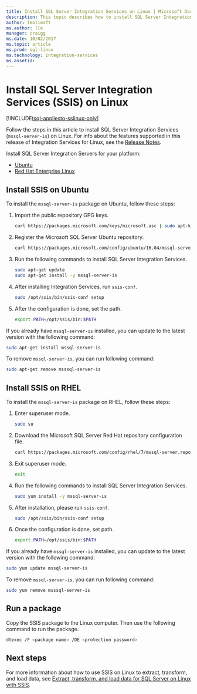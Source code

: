 ```yaml
---
title: Install SQL Server Integration Services on Linux | Microsoft Docs
description: This topic describes how to install SQL Server Integration Services on Linux.
author: leolimsft 
ms.author: lle 
manager: craigg
ms.date: 10/02/2017
ms.topic: article
ms.prod: sql-linux
ms.technology: integration-services
ms.assetid: 
---
```

# Install SQL Server Integration Services (SSIS) on Linux

[!INCLUDE[tsql-appliesto-sslinux-only](../includes/tsql-appliesto-sslinux-only.md)]

Follow the steps in this article to install SQL Server Integration Services (`mssql-server-is`) on Linux. For info about the features supported in this release of Integration Services for Linux, see the [Release Notes](sql-server-linux-release-notes.md).

Install SQL Server Integration Servers for your platform:

- [Ubuntu](#ubuntu)
- [Red Hat Enterprise Linux](#RHEL)



## <a name="ubuntu"></a> Install SSIS on Ubuntu
To install the `mssql-server-is` package on Ubuntu, follow these steps:


1.  Import the public repository GPG keys.

    ```bash
    curl https://packages.microsoft.com/keys/microsoft.asc | sudo apt-key add –
    ```


2.  Register the Microsoft SQL Server Ubuntu repository.

    ```bash
    curl https://packages.microsoft.com/config/ubuntu/16.04/mssql-server.list | sudo tee /etc/apt/sources.list.d/mssql-server.list
    ```


3.  Run the following commands to install SQL Server Integration Services.

    ```bash
    sudo apt-get update
    sudo apt-get install -y mssql-server-is
    ```


4.  After installing Integration Services, run `ssis-conf`.

    ```bash
    sudo /opt/ssis/bin/ssis-conf setup
    ```


5.  After the configuration is done, set the path.

    ```bash
    export PATH=/opt/ssis/bin:$PATH
    ```


If you already have `mssql-server-is` installed, you can update to the latest version with the following command:

```bash
sudo apt-get install mssql-server-is
```


To remove `mssql-server-is`, you can run following command:
```bash
sudo apt-get remove msssql-server-is
```



## <a name="RHEL"></a> Install SSIS on RHEL
To install the `mssql-server-is` package on RHEL, follow these steps:


1.  Enter superuser mode.

    ```bash
    sudo su
    ```


2.  Download the Microsoft SQL Server Red Hat repository configuration file.

    ```bash
    curl https://packages.microsoft.com/config/rhel/7/mssql-server.repo > /etc/yum.repos.d/mssql-server.repo
    ```


3.  Exit superuser mode.

    ```bash
    exit
    ```


4.  Run the following commands to install SQL Server Integration Services.

    ```bash
    sudo yum install -y mssql-server-is
    ```


5.  After installation, please run `ssis-conf`.

    ```bash
    sudo /opt/ssis/bin/ssis-conf setup
    ```


6.  Once the configuration is done, set path.

    ```bash
    export PATH=/opt/ssis/bin:$PATH
    ```


If you already have `mssql-server-is` installed, you can update to the latest version with the following command:

```bash
sudo yum update mssql-server-is
```


To remove `mssql-server-is`, you can run following command:
```bash
sudo yum remove msssql-server-is
```




## Run a package
Copy the SSIS package to the Linux computer. Then use the following command to run the package.

```bash
dtexec /F <package name> /DE <protection password>
```



## Next steps

For more information about how to use SSIS on Linux to extract, transform, and load data, see [Extract, transform, and load data for SQL Server on Linux with SSIS](sql-server-linux-migrate-ssis.md).